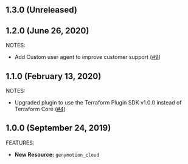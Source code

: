 ## 1.3.0 (Unreleased)
## 1.2.0 (June 26, 2020)

NOTES:

* Add Custom user agent to improve customer support ([#9](https://github.com/terraform-providers/terraform-provider-genymotion/pull/9))

## 1.1.0 (February 13, 2020)

NOTES:

* Upgraded plugin to use the Terraform Plugin SDK v1.0.0 instead of Terraform Core ([#4](https://github.com/terraform-providers/terraform-provider-genymotion/pull/4))

## 1.0.0 (September 24, 2019)

FEATURES:

* **New Resource:** `genymotion_cloud`
